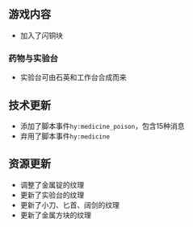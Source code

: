 ## 游戏内容

- 加入了闪铜块

### 药物与实验台

- 实验台可由石英和工作台合成而来

## 技术更新

- 添加了脚本事件`hy:medicine_poison`，包含15种消息
- 弃用了脚本事件`hy:medicine`

## 资源更新

- 调整了金属锭的纹理
- 更新了实验台的纹理
- 更新了小刀、匕首、阔剑的纹理
- 更新了金属方块的纹理

